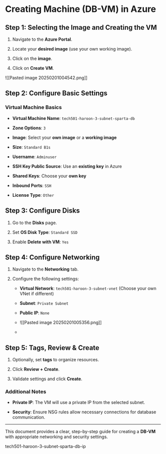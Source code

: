 
# Creating Machine (DB-VM) in Azure

## Step 1: Selecting the Image and Creating the VM

1. Navigate to the **Azure Portal**.
    
2. Locate your **desired image** (use your own working image).
    
3. Click on the **image**.
    
4. Click on **Create VM**.


![[Pasted image 20250201004542.png]]
    

## Step 2: Configure Basic Settings

### **Virtual Machine Basics**

- **Virtual Machine Name**: `tech501-haroon-3-subnet-sparta-db`
    
- **Zone Options**: `3`
    
- **Image**: Select your **own image** or a **working image**
    
- **Size**: `Standard B1s`
    
- **Username**: `Adminuser`
    
- **SSH Key Public Source**: Use an **existing key** in Azure
    
- **Shared Keys**: Choose your **own key**
    
- **Inbound Ports**: `SSH`
    
- **License Type**: `Other`
    

## Step 3: Configure Disks

1. Go to the **Disks** page.
    
2. Set **OS Disk Type**: `Standard SSD`
    
3. Enable **Delete with VM**: `Yes`
    

## Step 4: Configure Networking

1. Navigate to the **Networking** tab.
    
2. Configure the following settings:
    
    - **Virtual Network**: `tech501-haroon-3-subnet-vnet` (Choose your own VNet if different)
        
    - **Subnet**: `Private Subnet`
        
    - **Public IP**: `None`
    - ![[Pasted image 20250201005356.png]]
    - 
        

## Step 5: Tags, Review & Create

1. Optionally, set **tags** to organize resources.
    
2. Click **Review + Create**.
    
3. Validate settings and click **Create**.
    

### **Additional Notes**

- **Private IP**: The VM will use a private IP from the selected subnet.
    
- **Security**: Ensure NSG rules allow necessary connections for database communication.
    

---

This document provides a clear, step-by-step guide for creating a **DB-VM** with appropriate networking and security settings.


tech501-haroon-3-subnet-sparta-db-ip